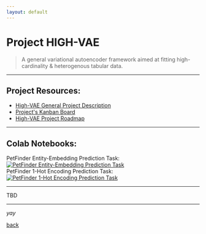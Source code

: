 ```yaml
---
layout: default
---
```


# Project HIGH-VAE

> A general variational autoencoder framework aimed at fitting high-cardinality & heterogenous tabular data.
  
  
  


* * *    


## Project Resources:

*   [High-VAE General Project Description](https://kod5kod.github.io/PhDev/pages/HighVAE_general.pdf)
*   [Project's Kanban Board](https://github.com/kod5kod/HighVAE/projects/1)
*   [High-VAE Project Roadmap](https://kod5kod.github.io/PhDev/pages/hv_roadmap.html)  

  
* * *  
      

## Colab Notebooks:

PetFinder Entity-Embedding Prediction Task: [![PetFinder Entity-Embedding Prediction Task](https://colab.research.google.com/assets/colab-badge.svg)](https://colab.research.google.com/github/kod5kod/HighVAE/blob/main/notebooks/PetFinderEE_20220508.ipynb)  
PetFinder 1-Hot Encoding Prediction Task: [![PetFinder 1-Hot Encoding Prediction Task](https://colab.research.google.com/assets/colab-badge.svg)](https://colab.research.google.com/github/kod5kod/HighVAE/blob/main/notebooks/PetFinderOH_20220508.ipynb)


* * *  

TBD

* * * 

_yay_

[back](../)
